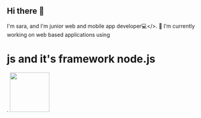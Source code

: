 ## Hi there 👋

I'm sara, and I'm junior web and mobile app developer💻</>. 🔭 I’m currently working on web based applications using <h1>js and it's framework node.js</h1>. 
<img src="free-javascript-9294848-7577991(https://github.com/user-attachments/assets/319c2046-abb8-4ad7-b658-158f581c138c)" height="105px" width="105px" position="absolute"/>
<!--
**Sara-mersha/sara-mersha** is a ✨ _special_ ✨ repository because its `README.md` (this file) appears on your GitHub profile.

Here are some ideas to get you started:

- 🔭 I’m currently working on ...
- 🌱 I’m currently learning ...
- 👯 I’m looking to collaborate on ...
- 🤔 I’m looking for help with ...
- 💬 Ask me about ...
- 📫 How to reach me: ...
- 😄 Pronouns: ...
- ⚡ Fun fact: ...
-->
